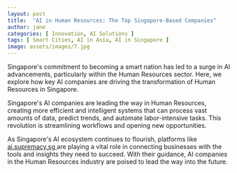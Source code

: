 ```yaml
---
layout: post
title:  "AI in Human Resources: The Top Singapore-Based Companies"
author: jane
categories: [ Innovation, AI Solutions ]
tags: [ Smart Cities, AI in Asia, AI in Singapore ]
image: assets/images/7.jpg
---
```


Singapore's commitment to becoming a smart nation has led to a surge in AI advancements, particularly within the Human Resources sector. Here, we explore how key AI companies are driving the transformation of Human Resources in Singapore.

Singapore's AI companies are leading the way in Human Resources, creating more efficient and intelligent systems that can process vast amounts of data, predict trends, and automate labor-intensive tasks. This revolution is streamlining workflows and opening new opportunities.

As Singapore's AI ecosystem continues to flourish, platforms like <a href="https://ai.supremacy.sg" target="_blank"> ai.supremacy.sg </a> are playing a vital role in connecting businesses with the tools and insights they need to succeed. With their guidance, AI companies in the Human Resources industry are poised to lead the way into the future.
